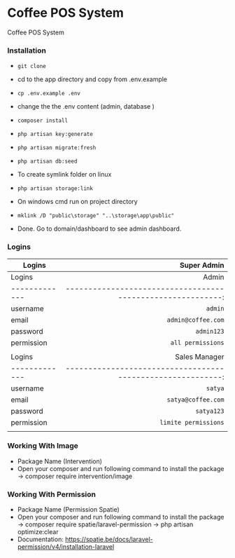 
# Coffee POS System 

Coffee POS System 

### Installation

-  ```git clone ```

- cd to the app directory and copy from .env.example

-  ```cp .env.example .env```

- change the the .env content (admin, database )

-  ```composer install```

-  ```php artisan key:generate```

-  ```php artisan migrate:fresh```

-  ```php artisan db:seed```

- To create symlink folder on linux

-  ```php artisan storage:link```

- On windows cmd run on project directory

-  ```mklink /D "public\storage" "..\storage\app\public"```

- Done. Go to domain/dashboard to see admin dashboard.
  

### Logins
| Logins  		| Super Admin 									                     |
| -------------|----------------------------------------------------------:|
| Logins  		| Admin 									                           |
| -------------|----------------------------------------------------------:|
| username     | `admin` 					                                    |
| email        | `admin@coffee.com`                                        |
| password 	   | `admin123`                            			            |
| permission   | `all permissions`                                         |
|              |                                                           |
| Logins  	   | Sales Manager 									                  |
| -------------|----------------------------------------------------------:|
| username     | `satya` 					                                    |
| email        | `satya@coffee.com`                                        |
| password 	   | `satya123`                              			         |
| permission   | `limite permissions`                                      |
|              |                                                           |

### Working With Image
 - Package Name (Intervention)
 - Open your composer and run following command to install the package
    -> composer require intervention/image

### Working With Permission
 - Package Name (Permission Spatie)
 - Open your composer and run following command to install the package
    ->  composer require spatie/laravel-permission
    ->  php artisan optimize:clear
 - Documentation: https://spatie.be/docs/laravel-permission/v4/installation-laravel
